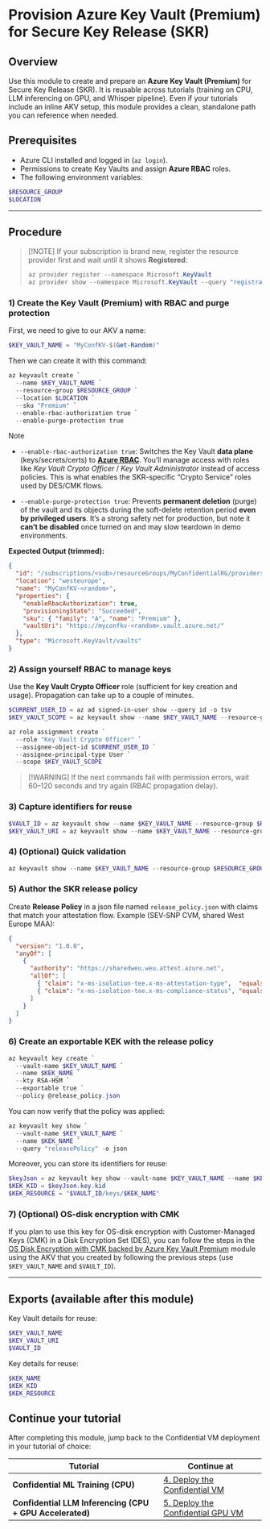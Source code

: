 # Provision Azure Key Vault (Premium) for Secure Key Release (SKR)

## Overview

Use this module to create and prepare an **Azure Key Vault (Premium)** for Secure Key Release (SKR). It is reusable across tutorials (training on CPU, LLM inferencing on GPU, and Whisper pipeline). Even if your tutorials include an inline AKV setup, this module provides a clean, standalone path you can reference when needed.

## Prerequisites

* Azure CLI installed and logged in (`az login`).
* Permissions to create Key Vaults and assign **Azure RBAC** roles.
* The following environment variables:
```powershell
$RESOURCE_GROUP
$LOCATION
```

---

## Procedure

> \[!NOTE]
> If your subscription is brand new, register the resource provider first and wait until it shows **Registered**:
>
> ```powershell
> az provider register --namespace Microsoft.KeyVault
> az provider show --namespace Microsoft.KeyVault --query "registrationState"
> ```

### 1) Create the Key Vault (Premium) with RBAC and purge protection

First, we need to give to our AKV a name:
```powershell
$KEY_VAULT_NAME = "MyConfKV-$(Get-Random)"
```

Then we can create it with this command:
```powershell
az keyvault create `
  --name $KEY_VAULT_NAME `
  --resource-group $RESOURCE_GROUP `
  --location $LOCATION `
  --sku "Premium" `
  --enable-rbac-authorization true `
  --enable-purge-protection true
```

> [!NOTE]
> * `--enable-rbac-authorization true`: Switches the Key Vault **data plane** (keys/secrets/certs) to **[Azure RBAC](https://learn.microsoft.com/en-us/azure/role-based-access-control/overview)**. You’ll manage access with roles like *Key Vault Crypto Officer* / *Key Vault Administrator* instead of access policies. This is what enables the SKR-specific “Crypto Service” roles used by DES/CMK flows.
>
> * `--enable-purge-protection true`: Prevents **permanent deletion** (purge) of the vault and its objects during the soft-delete retention period **even by privileged users**. It’s a strong safety net for production, but note it **can’t be disabled** once turned on and may slow teardown in demo environments.

**Expected Output (trimmed):**

```json
{
  "id": "/subscriptions/<sub>/resourceGroups/MyConfidentialRG/providers/Microsoft.KeyVault/vaults/MyConfKV-<random>",
  "location": "westeurope",
  "name": "MyConfKV-<random>",
  "properties": {
    "enableRbacAuthorization": true,
    "provisioningState": "Succeeded",
    "sku": { "family": "A", "name": "Premium" },
    "vaultUri": "https://myconfkv-<random>.vault.azure.net/"
  },
  "type": "Microsoft.KeyVault/vaults"
}
```

### 2) Assign yourself RBAC to manage keys

Use the **Key Vault Crypto Officer** role (sufficient for key creation and usage). Propagation can take up to a couple of minutes.

```powershell
$CURRENT_USER_ID = az ad signed-in-user show --query id -o tsv
$KEY_VAULT_SCOPE = az keyvault show --name $KEY_VAULT_NAME --resource-group $RESOURCE_GROUP --query id -o tsv

az role assignment create `
  --role "Key Vault Crypto Officer" `
  --assignee-object-id $CURRENT_USER_ID `
  --assignee-principal-type User `
  --scope $KEY_VAULT_SCOPE
```

> \[!WARNING]
> If the next commands fail with permission errors, wait 60–120 seconds and try again (RBAC propagation delay).

### 3) Capture identifiers for reuse

```powershell
$VAULT_ID = az keyvault show --name $KEY_VAULT_NAME --resource-group $RESOURCE_GROUP --query id -o tsv
$KEY_VAULT_URI = az keyvault show --name $KEY_VAULT_NAME --resource-group $RESOURCE_GROUP --query properties.vaultUri -o tsv
```

### 4) (Optional) Quick validation

```powershell
az keyvault show --name $KEY_VAULT_NAME --resource-group $RESOURCE_GROUP -o table
```

### 5) Author the SKR release policy

Create **Release Policy** in a json file named `release_policy.json` with claims that match your attestation flow. Example (SEV‑SNP CVM, shared West Europe MAA):

```json
{
  "version": "1.0.0",
  "anyOf": [
    {
      "authority": "https://sharedweu.weu.attest.azure.net",
      "allOf": [
        { "claim": "x-ms-isolation-tee.x-ms-attestation-type",  "equals": "sevsnpvm" },
        { "claim": "x-ms-isolation-tee.x-ms-compliance-status", "equals": "azure-compliant-cvm" }
      ]
    }
  ]
}
```

### 6) Create an exportable KEK with the release policy

```powershell
az keyvault key create `
  --vault-name $KEY_VAULT_NAME `
  --name $KEK_NAME `
  --kty RSA-HSM `
  --exportable true `
  --policy @release_policy.json
```

You can now verify that the policy was applied:

```powershell
az keyvault key show `
  --vault-name $KEY_VAULT_NAME `
  --name $KEK_NAME `
  --query "releasePolicy" -o json
```

Moreover, you can store its identifiers for reuse:

```powershell
$keyJson = az keyvault key show --vault-name $KEY_VAULT_NAME --name $KEK_NAME -o json | ConvertFrom-Json
$KEK_KID = $keyJson.key.kid
$KEK_RESOURCE = "$VAULT_ID/keys/$KEK_NAME"
```


### 7) (Optional) OS‑disk encryption with CMK

If you plan to use this key for OS-disk encryption with Customer-Managed Keys (CMK) in a Disk Encryption Set (DES), you can follow the steps in the [OS Disk Encryption with CMK backed by Azure Key Vault Premium](../os-disk-encryption/os-disk-encryption-cmk.md) module using the AKV that you created by following the previous steps (use `$KEY_VAULT_NAME` and `$VAULT_ID`).

---

## Exports (available after this module)

Key Vault details for reuse:

```powershell
$KEY_VAULT_NAME
$KEY_VAULT_URI
$VAULT_ID
```

Key details for reuse:

```powershell
$KEK_NAME
$KEK_KID
$KEK_RESOURCE
```

## Continue your tutorial

After completing this module, jump back to the Confidential VM deployment in your tutorial of choice:

| Tutorial                                                 | Continue at                                                                                                                            |
| -------------------------------------------------------- | -------------------------------------------------------------------------------------------------------------------------------------- |
| **Confidential ML Training (CPU)**                       | [4. Deploy the Confidential VM](../../tutorials/confidential-ml-training/README.md#4-deploy-the-confidential-vm)                       |
| **Confidential LLM Inferencing (CPU + GPU Accelerated)** | [5. Deploy the Confidential GPU VM](../../tutorials/confidential-llm-inferencing/README.md#5-deploy-the-confidential-gpu-vm) |


